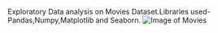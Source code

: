 Exploratory Data analysis on Movies Dataset.Libraries used-Pandas,Numpy,Matplotlib and Seaborn.
![Image of Movies](https://github.com/Manish3591/Exploratory-Data-Analysis-on-movies/blob/main/Movies.png)
